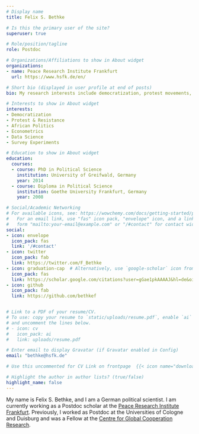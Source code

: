 ```yaml
---
# Display name
title: Felix S. Bethke

# Is this the primary user of the site?
superuser: true

# Role/position/tagline
role: Postdoc

# Organizations/Affiliations to show in About widget
organizations:
- name: Peace Research Institute Frankfurt
  url: https://www.hsfk.de/en/

# Short bio (displayed in user profile at end of posts)
bio: My research interests include democratization, protest movements, data science, and African politics.

# Interests to show in About widget
interests:
- Democratization
- Protest & Resistance
- African Politics
- Econometrics
- Data Science
- Survey Experiments

# Education to show in About widget
education:
  courses:
  - course: PhD in Political Science
    institution: University of Greifwald, Germany
    year: 2014
  - course: Diploma in Political Science
    institution: Goethe University Frankfurt, Germany
    year: 2008

# Social/Academic Networking
# For available icons, see: https://wowchemy.com/docs/getting-started/page-builder/#icons
#   For an email link, use "fas" icon pack, "envelope" icon, and a link in the
#   form "mailto:your-email@example.com" or "/#contact" for contact widget.
social:
- icon: envelope
  icon_pack: fas
  link: '/#contact'
- icon: twitter
  icon_pack: fab
  link: https://twitter.com/F_Bethke
- icon: graduation-cap  # Alternatively, use `google-scholar` icon from `ai` icon pack
  icon_pack: fas
  link: https://scholar.google.com/citations?user=gGae1pkAAAAJ&hl=de&oi=ao
- icon: github
  icon_pack: fab
  link: https://github.com/bethkef


# Link to a PDF of your resume/CV.
# To use: copy your resume to `static/uploads/resume.pdf`, enable `ai` icons in `params.toml`, 
# and uncomment the lines below.
# - icon: cv
#   icon_pack: ai
#   link: uploads/resume.pdf

# Enter email to display Gravatar (if Gravatar enabled in Config)
email: "bethke@hsfk.de"

# Use this uncommented for CV Link on frontpage  {{< icon name="download" pack="fas" >}} Download my {{< staticref "uploads/demo_resume.pdf" "newtab" >}}resumé{{< /staticref >}}.

# Highlight the author in author lists? (true/false)
highlight_name: false
---
```


My name is Felix S. Bethke, and I am a German political scientist. I am currently working as a Postdoc scholar at the [Peace Research Institute Frankfurt](https://www.hsfk.de/en/). Previously, I worked as Postdoc at the Universities of Cologne and Duisburg and was a Fellow at the [Centre for Global Cooperation Research](https://www.gcr21.org/en/).




